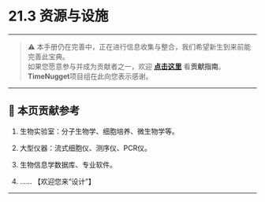 # 21.3 资源与设施

---

> ⚠️ 本手册仍在完善中，正在进行信息收集与整合，我们希望新生到来前能完善此宝典。  
> 如果您愿意参与并成为贡献者之一，欢迎 **[点击这里](/CONTRIBUTING)** 看**贡献指南**。  
> **TimeNugget**项目组在此向您表示感谢。  

---

## 📌 本页贡献参考

1. 生物实验室：分子生物学、细胞培养、微生物学等。

2. 大型仪器：流式细胞仪、测序仪、PCR仪。

3. 生物信息学数据库、专业软件。

4. ……  【欢迎您来“设计”】

---
